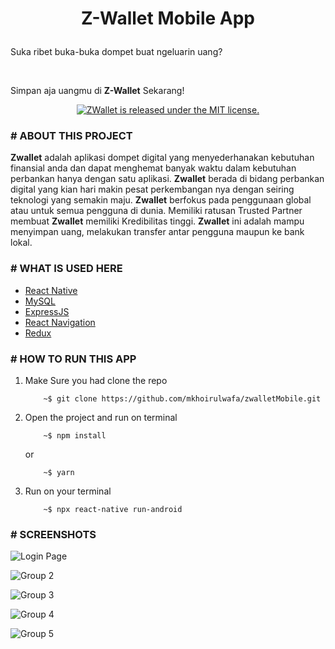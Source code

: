 
<h1  align="center">

Z-Wallet Mobile App

</h1>

  

<p  align="center">

Suka ribet buka-buka dompet buat ngeluarin uang?

<br/>

Simpan aja uangmu di <strong>Z-Wallet</strong> Sekarang!

</p>

  
  

<p align="center">

<a href="https://github.com/userexynos/ZWallet-HTML-Project/blob/master/LICENSE">

<img src="https://img.shields.io/badge/license-MIT-blue.svg" alt="ZWallet is released under the MIT license." />

</a>

</p> 

  
  

### # ABOUT THIS PROJECT

<strong>Zwallet</strong> adalah aplikasi dompet digital yang menyederhanakan kebutuhan finansial anda dan dapat menghemat banyak waktu dalam kebutuhan perbankan hanya dengan satu aplikasi. <strong>Zwallet</strong> berada di bidang perbankan digital yang kian hari makin pesat perkembangan nya dengan seiring teknologi yang semakin maju. <strong>Zwallet</strong> berfokus pada penggunaan global atau untuk semua pengguna di dunia. Memiliki ratusan Trusted Partner membuat <strong>Zwallet</strong> memiliki Kredibilitas tinggi. <strong>Zwallet</strong> ini adalah mampu menyimpan uang, melakukan transfer antar pengguna maupun ke bank lokal.

### # WHAT IS USED HERE

 - [React Native](http://reactnative.dev/)
 - [MySQL](https://www.mysql.com/)
 - [ExpressJS](http://expressjs.com/)
 - [React Navigation](https://reactnavigation.org/)
 - [Redux](https://redux.js.org/)

  
  

### # HOW TO RUN THIS APP

 
 1. Make Sure you had clone the repo
	```
		~$ git clone https://github.com/mkhoirulwafa/zwalletMobile.git
	```
2. Open the project and run on terminal 
	```
		~$ npm install
	```
	or
	```
		~$ yarn
	```
3. Run on your terminal
	```
		~$ npx react-native run-android
	```

### # SCREENSHOTS

![Login Page](https://github.com/mkhoirulwafa/zwalletMobile/blob/master/src/assets/SS/Login-Zwallet.jpg?raw=true)

![Group 2](https://github.com/mkhoirulwafa/zwalletMobile/blob/master/src/assets/SS/Home-Zwallet.jpg?raw=true)

![Group 3](https://github.com/mkhoirulwafa/zwalletMobile/blob/master/src/assets/SS/Transfer-Zwallet.jpg?raw=true)

![Group 4](https://github.com/mkhoirulwafa/zwalletMobile/blob/master/src/assets/SS/Notification-Zwallet.jpg?raw=true)

![Group 5](https://github.com/mkhoirulwafa/zwalletMobile/blob/master/src/assets/SS/Profile-Zwallet.jpg?raw=true)

